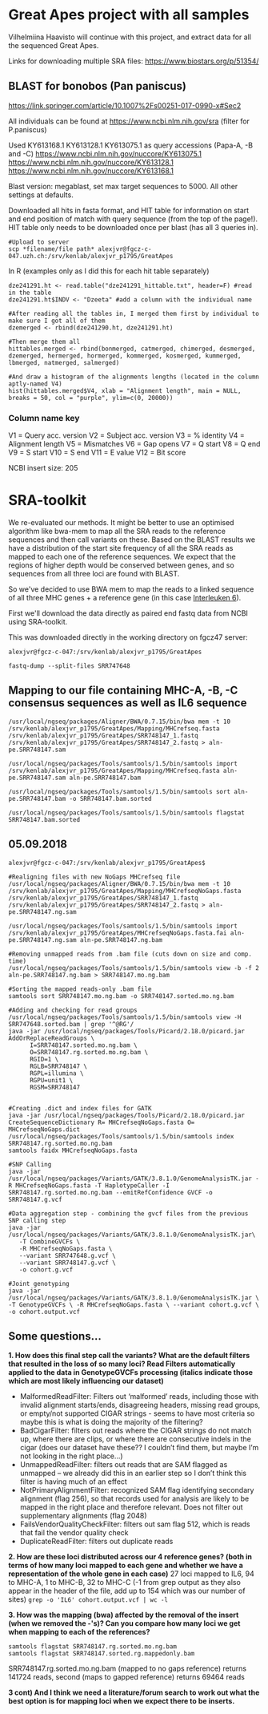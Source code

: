 # Great Apes project with all samples

Vilhelmiina Haavisto will continue with this project, and extract data for all the sequenced Great Apes. 

Links for downloading multiple SRA files: https://www.biostars.org/p/51354/




## BLAST for bonobos (Pan paniscus)
https://link.springer.com/article/10.1007%2Fs00251-017-0990-x#Sec2

All individuals can be found at https://www.ncbi.nlm.nih.gov/sra (filter for P.paniscus)

Used 
KY613168.1 
KY613128.1
KY613075.1
as query accessions (Papa-A, -B and -C)
https://www.ncbi.nlm.nih.gov/nuccore/KY613075.1
https://www.ncbi.nlm.nih.gov/nuccore/KY613128.1
https://www.ncbi.nlm.nih.gov/nuccore/KY613168.1

Blast version: megablast, set max target sequences to 5000. All other settings at defaults.

Downloaded all hits in fasta format, and HIT table for information on start and end position of match with query sequence (from the top of the page!). HIT table only needs to be downloaded once per blast (has all 3 queries in).

```
#Upload to server
scp *filename/file path* alexjvr@fgcz-c-047.uzh.ch:/srv/kenlab/alexjvr_p1795/GreatApes
```
In R (examples only as I did this for each hit table separately)
```
dze241291.ht <- read.table("dze241291_hittable.txt", header=F) #read in the table
dze241291.ht$INDV <- "Dzeeta" #add a column with the individual name

#After reading all the tables in, I merged them first by individual to make sure I got all of them
dzemerged <- rbind(dze241290.ht, dze241291.ht)

#Then merge them all
hittables.merged <- rbind(bonmerged, catmerged, chimerged, desmerged, dzemerged, hermerged, hormerged, kommerged, kosmerged, kummerged, lbmerged, natmerged, salmerged)

#And draw a histogram of the alignments lengths (located in the column aptly-named V4)
hist(hittables.merged$V4, xlab = "Alignment length", main = NULL, breaks = 50, col = "purple", ylim=c(0, 20000))
```
### Column name key
V1 = Query acc. version
V2 = Subject acc. version
V3 = % identity
V4 = Alignment length
V5 = Mismatches
V6 = Gap opens
V7 = Q start
V8 = Q end
V9 = S start
V10 = S end
V11 = E value
V12 = Bit score

NCBI insert size: 205 


# SRA-toolkit

We re-evaluated our methods. It might be better to use an optimised algorithm like bwa-mem to map all the SRA reads to the reference sequences and then call variants on these. Based on the BLAST results we have a distribution of the start site frequency of all the SRA reads as mapped to each one of the reference sequences. We expect that the regions of higher depth would be conserved between genes, and so sequences from all three loci are found with BLAST. 

So we've decided to use BWA mem to map the reads to a linked sequence of all three MHC genes + a reference gene (in this case [Interleuken 6](https://www.ncbi.nlm.nih.gov/nuccore/NC_000007.14?report=genbank&from=22725889&to=22732002)). 

First we'll download the data directly as paired end fastq data from NCBI using SRA-toolkit. 

This was downloaded directly in the working directory on fgcz47 server: 

```
alexjvr@fgcz-c-047:/srv/kenlab/alexjvr_p1795/GreatApes

fastq-dump --split-files SRR747648
```

## Mapping to our file containing MHC-A, -B, -C consensus sequences as well as IL6 sequence

```
/usr/local/ngseq/packages/Aligner/BWA/0.7.15/bin/bwa mem -t 10 /srv/kenlab/alexjvr_p1795/GreatApes/Mapping/MHCrefseq.fasta /srv/kenlab/alexjvr_p1795/GreatApes/SRR748147_1.fastq /srv/kenlab/alexjvr_p1795/GreatApes/SRR748147_2.fastq > aln-pe.SRR748147.sam

/usr/local/ngseq/packages/Tools/samtools/1.5/bin/samtools import /srv/kenlab/alexjvr_p1795/GreatApes/Mapping/MHCrefseq.fasta aln-pe.SRR748147.sam aln-pe.SRR748147.bam

/usr/local/ngseq/packages/Tools/samtools/1.5/bin/samtools sort aln-pe.SRR748147.bam -o SRR748147.bam.sorted

/usr/local/ngseq/packages/Tools/samtools/1.5/bin/samtools flagstat SRR748147.bam.sorted
```

## 05.09.2018

```
alexjvr@fgcz-c-047:/srv/kenlab/alexjvr_p1795/GreatApes$

#Realigning files with new NoGaps MHCrefseq file
/usr/local/ngseq/packages/Aligner/BWA/0.7.15/bin/bwa mem -t 10 /srv/kenlab/alexjvr_p1795/GreatApes/Mapping/MHCrefseqNoGaps.fasta /srv/kenlab/alexjvr_p1795/GreatApes/SRR748147_1.fastq /srv/kenlab/alexjvr_p1795/GreatApes/SRR748147_2.fastq > aln-pe.SRR748147.ng.sam

/usr/local/ngseq/packages/Tools/samtools/1.5/bin/samtools import /srv/kenlab/alexjvr_p1795/GreatApes/MHCrefseqNoGaps.fasta.fai aln-pe.SRR748147.ng.sam aln-pe.SRR748147.ng.bam

#Removing unmapped reads from .bam file (cuts down on size and comp. time)
/usr/local/ngseq/packages/Tools/samtools/1.5/bin/samtools view -b -f 2 aln-pe.SRR748147.ng.bam > SRR748147.mo.ng.bam

#Sorting the mapped reads-only .bam file
samtools sort SRR748147.mo.ng.bam -o SRR748147.sorted.mo.ng.bam

#Adding and checking for read groups
/usr/local/ngseq/packages/Tools/samtools/1.5/bin/samtools view -H SRR747648.sorted.bam | grep '^@RG'/
java -jar /usr/local/ngseq/packages/Tools/Picard/2.18.0/picard.jar AddOrReplaceReadGroups \
      I=SRR748147.sorted.mo.ng.bam \
      O=SRR748147.rg.sorted.mo.ng.bam \
      RGID=1 \
      RGLB=SRR748147 \
      RGPL=illumina \
      RGPU=unit1 \
      RGSM=SRR748147


#Creating .dict and index files for GATK
java -jar /usr/local/ngseq/packages/Tools/Picard/2.18.0/picard.jar CreateSequenceDictionary R= MHCrefseqNoGaps.fasta O= MHCrefseqNoGaps.dict
/usr/local/ngseq/packages/Tools/samtools/1.5/bin/samtools index SRR748147.rg.sorted.mo.ng.bam
samtools faidx MHCrefseqNoGaps.fasta

#SNP Calling
java -jar /usr/local/ngseq/packages/Variants/GATK/3.8.1.0/GenomeAnalysisTK.jar -R MHCrefseqNoGaps.fasta -T HaplotypeCaller -I SRR748147.rg.sorted.mo.ng.bam --emitRefConfidence GVCF -o SRR748147.g.vcf

#Data aggregation step - combining the gvcf files from the previous SNP calling step
java -jar /usr/local/ngseq/packages/Variants/GATK/3.8.1.0/GenomeAnalysisTK.jar\
   -T CombineGVCFs \
   -R MHCrefseqNoGaps.fasta \
   --variant SRR747648.g.vcf \
   --variant SRR748147.g.vcf \
   -o cohort.g.vcf

#Joint genotyping
java -jar /usr/local/ngseq/packages/Variants/GATK/3.8.1.0/GenomeAnalysisTK.jar \ -T GenotypeGVCFs \ -R MHCrefseqNoGaps.fasta \ --variant cohort.g.vcf \ -o cohort.output.vcf
```
## Some questions...

**1.	How does this final step call the variants? What are the default filters that resulted in the loss of so many loci?
Read Filters automatically applied to the data in GenotypeGVCFs processing (italics indicate those which are most likely influencing our dataset)**
* MalformedReadFilter: Filters out ‘malformed’ reads, including those with invalid alignment starts/ends, disagreeing headers, missing read groups, or empty/not supported CIGAR strings - seems to have most criteria so maybe this is what is doing the majority of the filtering?
* BadCigarFilter: filters out reads where the CIGAR strings do not match up, where there are clips, or where there are consecutive indels in the cigar (does our dataset have these?? I couldn’t find them, but maybe I’m not looking in the right place…)
* UnmappedReadFilter: filters out reads that are SAM flagged as unmapped – we already did this in an earlier step so I don’t think this filter is having much of an effect
* NotPrimaryAlignmentFilter: recognized SAM flag identifying secondary alignment (flag 256), so that records used for analysis are likely to be mapped in the right place and therefore relevant. Does not filter out supplementary alignments (flag 2048)
* FailsVendorQualityCheckFilter: filters out sam flag 512, which is reads that fail the vendor quality check
* DuplicateReadFilter: filters out duplicate reads

**2.	How are these loci distributed across our 4 reference genes? (both in terms of how many loci mapped to each gene and whether we have a representation of the whole gene in each case)**
27 loci mapped to IL6, 94 to MHC-A, 1 to MHC-B, 32 to MHC-C (-1 from grep output as they also appear in the header of the file, add up to 154 which was our number of sites)
``` grep -o 'IL6' cohort.output.vcf | wc -l ```
 
**3.	How was the mapping (bwa) affected by the removal of the insert (when we removed the -'s)? Can you compare how many loci we get when mapping to each of the references?**
```
samtools flagstat SRR748147.rg.sorted.mo.ng.bam
samtools flagstat SRR748147.sorted.rg.mappedonly.bam
```
SRR748147.rg.sorted.mo.ng.bam (mapped to no gaps reference) returns 141724 reads, second (maps to gapped reference) returns 69464 reads


**3 cont) And I think we need a literature/forum search to work out what the best option is for mapping loci when we expect there to be inserts.**

 

